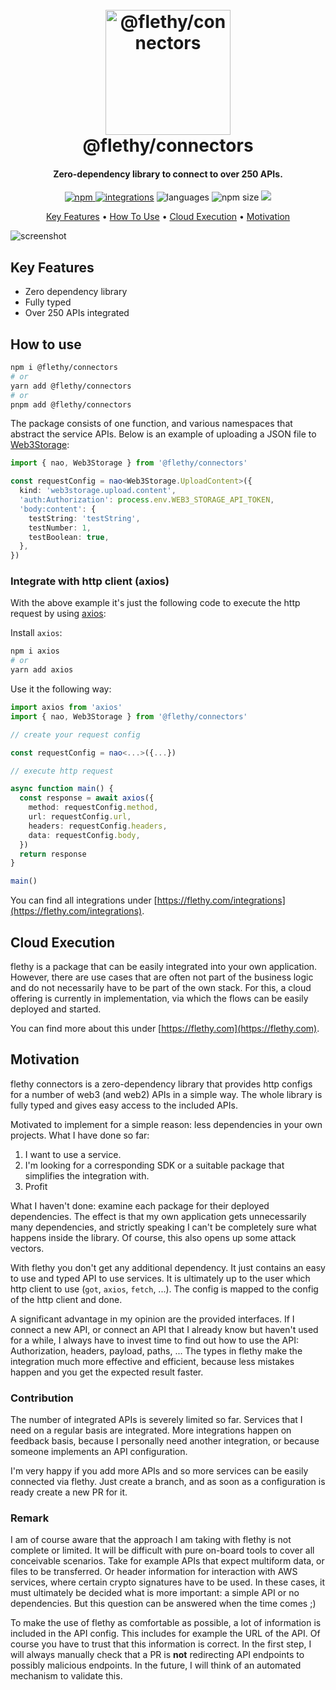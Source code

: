 <h1 align="center">
  <br>
  <a href="http://flethy.com"><img src="https://flethy.com/favicon.png" alt="@flethy/connectors" width="200"></a>
  <br>
  @flethy/connectors
  <br>
</h1>

<h4 align="center">Zero-dependency library to connect to over 250 APIs.</h4>

<p align="center">
  <a href="https://badge.fury.io/js/@flethy%2Fconnectors">
    <img src="https://badge.fury.io/js/@flethy%2Fconnectors.svg"
         alt="npm">
  </a>
  <a href="https://flethy.com/integrations"><img src="https://img.shields.io/badge/integrations-300-blue" alt="integrations" /></a>
  <!-- <a href=""><img src="" alt="" /></a> -->
  <img src="https://img.shields.io/github/languages/top/flethy/flethy" alt="languages" />
  <img src="https://img.shields.io/bundlephobia/minzip/@flethy/connectors" alt="npm size" />
  <a href="https://gitter.im/flethy/community"><img src="https://badges.gitter.im/flethy/community.svg"></a>
</p>

<p align="center">
  <a href="#key-features">Key Features</a> •
  <a href="#how-to-use">How To Use</a> •
  <a href="#cloud-execution">Cloud Execution</a> •
  <a href="#motivation">Motivation</a>
</p>

![screenshot](https://flethy.com/connectors.gif)

## Key Features

- Zero dependency library
- Fully typed
- Over 250 APIs integrated

## How to use

```bash
npm i @flethy/connectors
# or
yarn add @flethy/connectors
# or
pnpm add @flethy/connectors
```

The package consists of one function, and various namespaces that abstract the service APIs. Below is an example of uploading a JSON file to [Web3Storage](https://web3.storage/):

```ts
import { nao, Web3Storage } from '@flethy/connectors'

const requestConfig = nao<Web3Storage.UploadContent>({
  kind: 'web3storage.upload.content',
  'auth:Authorization': process.env.WEB3_STORAGE_API_TOKEN,
  'body:content': {
    testString: 'testString',
    testNumber: 1,
    testBoolean: true,
  },
})
```

### Integrate with http client (axios)

With the above example it's just the following code to execute the http request by using [axios](https://axios-http.com/):

Install `axios`:

```bash
npm i axios
# or
yarn add axios
```

Use it the following way:

```ts
import axios from 'axios'
import { nao, Web3Storage } from '@flethy/connectors'

// create your request config

const requestConfig = nao<...>({...})

// execute http request

async function main() {
  const response = await axios({
    method: requestConfig.method,
    url: requestConfig.url,
    headers: requestConfig.headers,
    data: requestConfig.body,
  })
  return response
}

main()
```

You can find all integrations under [https://flethy.com/integrations](https://flethy.com/integrations).

## Cloud Execution

flethy is a package that can be easily integrated into your own application. However, there are use cases that are often not part of the business logic and do not necessarily have to be part of the own stack. For this, a cloud offering is currently in implementation, via which the flows can be easily deployed and started.

You can find more about this under [https://flethy.com](https://flethy.com).

## Motivation

flethy connectors is a zero-dependency library that provides http configs for a number of web3 (and web2) APIs in a simple way. The whole library is fully typed and gives easy access to the included APIs.

Motivated to implement for a simple reason: less dependencies in your own projects. What I have done so far:

1. I want to use a service.
2. I'm looking for a corresponding SDK or a suitable package that simplifies the integration with.
3. Profit

What I haven't done: examine each package for their deployed dependencies. The effect is that my own application gets unnecessarily many dependencies, and strictly speaking I can't be completely sure what happens inside the library. Of course, this also opens up some attack vectors.

With flethy you don't get any additional dependency. It just contains an easy to use and typed API to use services. It is ultimately up to the user which http client to use (`got`, `axios`, `fetch`, ...). The config is mapped to the config of the http client and done.

A significant advantage in my opinion are the provided interfaces. If I connect a new API, or connect an API that I already know but haven't used for a while, I always have to invest time to find out how to use the API: Authorization, headers, payload, paths, ... The types in flethy make the integration much more effective and efficient, because less mistakes happen and you get the expected result faster.

### Contribution

The number of integrated APIs is severely limited so far. Services that I need on a regular basis are integrated. More integrations happen on feedback basis, because I personally need another integration, or because someone implements an API configuration.

I'm very happy if you add more APIs and so more services can be easily connected via flethy. Just create a branch, and as soon as a configuration is ready create a new PR for it.

### Remark

I am of course aware that the approach I am taking with flethy is not complete or limited. It will be difficult with pure on-board tools to cover all conceivable scenarios. Take for example APIs that expect multiform data, or files to be transferred. Or header information for interaction with AWS services, where certain crypto signatures have to be used. In these cases, it must ultimately be decided what is more important: a simple API or no dependencies. But this question can be answered when the time comes ;)

To make the use of flethy as comfortable as possible, a lot of information is included in the API config. This includes for example the URL of the API. Of course you have to trust that this information is correct. In the first step, I will always manually check that a PR is **not** redirecting API endpoints to possibly malicious endpoints. In the future, I will think of an automated mechanism to validate this.
